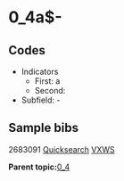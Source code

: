 # 0\_4a$-

## Codes

-   Indicators
    -   First: a
    -   Second:
-   Subfield: -

## Sample bibs

2683091 [Quicksearch](https://search.library.yale.edu/catalog/2683091) [VXWS](http://prodorbis.library.yale.edu:7014/vxws/GetHoldingsService?bibId=2683091)

**Parent topic:**[0\_4](../../tags/0_4/0_4.md)

